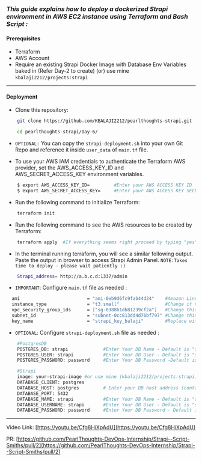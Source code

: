 ### _This guide explains how to deploy a dockerized Strapi environment in AWS EC2 instance using Terraform and Bash Script :_

#### Prerequisites

- Terraform
- AWS Account
- Require an existing Strapi Docker Image with Database Env Variables baked in (Refer Day-2 to create) (or) use mine ```kbalaji2212/projects:strapi```

---

#### Deployment 

- Clone this repository:
```bash
    git clone https://github.com/KBALAJI2212/pearlthoughts-strapi.git

    cd pearlthoughts-strapi/Day-6/

```
- ```OPTIONAL:``` You can copy the ```strapi-deployment.sh``` into your own Git Repo and reference it inside ```user_data``` of ```main.tf``` file.

- To use your AWS IAM credentials to authenticate the Terraform AWS provider, set the AWS_ACCESS_KEY_ID and AWS_SECRET_ACCESS_KEY environment variables.

```bash
    $ export AWS_ACCESS_KEY_ID=         #Enter your AWS ACCESS KEY ID
    $ export AWS_SECRET_ACCESS_KEY=     #Enter your AWS ACCESS KEY SECRET
```

- Run the following command to initialize Terraform:
```bash
    terraform init
```

- Run the following command to see the AWS resources to be created by Terraform:
```bash
    terraform apply  #If everything seems right proceed by typing "yes".
```

- In the terminal running terraform, you  will see a similar following output. Paste the output in browser to access Strapi Admin Panel. ```NOTE:Takes time to deploy - please wait patiently :)```
```bash
    Strapi_address= http://a.b.c.d:1337/admin 
```

- ```IMPORTANT```: Configure ```main.tf``` file as needed :
```bash
  ami                         = "ami-0eb9d6fc9fab44d24"    #Amazon Linux 2023 AMI for us-east-2. Change if needed.
  instance_type               = "t3.small"                 #Change if needed
  vpc_security_group_ids      = ["sg-038861db81239cf2a"]   #Change this value to your SG ID.
  subnet_id                   = "subnet-0cc813dd4d76bf797" #Change this value to your Subnet ID.
  key_name                    = "strapi_key_balaji"        #Replace with your own keypair to have SSH access

```
- ```OPTIONAL```: Configure ```strapi-deployment.sh``` file as needed :
```bash
    #PostgresDB
    POSTGRES_DB: strapi             #Enter Your DB Name - Default is "strapi"
    POSTGRES_USER: strapi           #Enter Your DB User - Default is "strapi"
    POSTGRES_PASSWORD: password     #Enter Your DB Password -Default is "password"

    #Strapi
    image: your-strapi-image #or use mine (kbalaji2212/projects:strapi)
    DATABASE_CLIENT: postgres       
    DATABASE_HOST: postgres         # Enter your DB host address (container name)
    DATABASE_PORT: 5432
    DATABASE_NAME: strapi           #Enter Your DB Name - Default is "strapi"
    DATABASE_USERNAME: strapi       #Enter Your DB User - Default is "strapi"
    DATABASE_PASSWORD: password     #Enter Your DB Password - Default is "password"
```
---

Video Link: [https://youtu.be/Cfg8HiXpAdU](https://youtu.be/Cfg8HiXpAdU)

PR: [https://github.com/PearlThoughts-DevOps-Internship/Strapi--Script-Smiths/pull/2](https://github.com/PearlThoughts-DevOps-Internship/Strapi--Script-Smiths/pull/2)